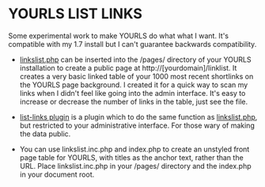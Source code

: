 YOURLS LIST LINKS
=================

Some experimental work to make YOURLS do what what I want. It's compatible with my 1.7 install but I can't guarantee backwards compatibility.

* [linkslist.php](https://github.com/ruthtillman/YOURLS/blob/master/linkslist.php) can be inserted into the /pages/ directory of your YOURLS installation to create a public page at http://[yourdomain]/linklist. It creates a very basic linked table of your 1000 most recent shortlinks on the YOURLS page background. I created it for a quick way to scan my links when I didn't feel like going into the admin interface. It's easy to increase or decrease the number of links in the table, just see the file.

* [list-links plugin](https://github.com/ruthtillman/YOURLS/tree/master/list-links) is a plugin which to do the same function as [linkslist.php](https://github.com/ruthtillman/YOURLS/blob/master/linkslist.php), but restricted to your administrative interface. For those wary of making the data public.

* You can use linkslist.inc.php and index.php to create an unstyled front page table for YOURLS, with titles as the anchor text, rather than the URL. Place linkslist.inc.php in your /pages/ directory and the index.php in your document root.
